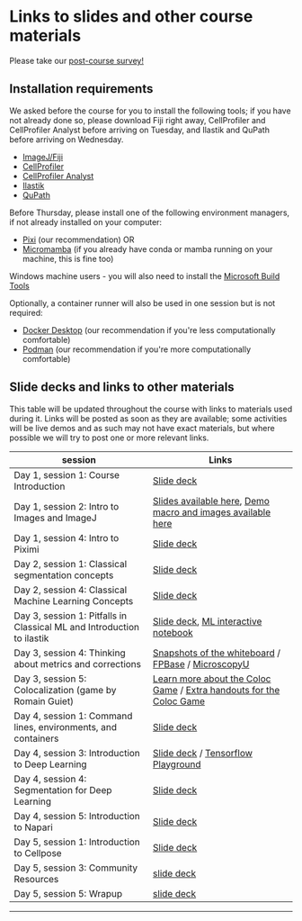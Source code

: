 # Links to slides and other course materials

Please take our [post-course survey!](https://forms.gle/6BxGjwLDeSf7q47aA)

## Installation requirements

We asked before the course for you to install the following tools; if you have not already done so, please download Fiji right away, CellProfiler and CellProfiler Analyst before arriving on Tuesday, and Ilastik and QuPath before arriving on Wednesday.

- [ImageJ/Fiji](https://fiji.sc/)
- [CellProfiler](https://cellprofiler.org/)
- [CellProfiler Analyst](https://cellprofileranalyst.org/)
- [Ilastik](https://www.ilastik.org/)
- [QuPath](https://qupath.github.io/)

Before Thursday, please install one of the following environment managers, if not already installed on your computer:
- [Pixi](https://pixi.sh/dev/installation/) (our recommendation) OR
- [Micromamba](https://mamba.readthedocs.io/en/latest/installation/micromamba-installation.html#automatic-install) (if you already have conda or mamba running on your machine, this is fine too)

Windows machine users -  you will also need to install the [Microsoft Build Tools](https://visualstudio.microsoft.com/visual-cpp-build-tools)

Optionally, a container runner will also be used in one session but is not required:
- [Docker Desktop](https://www.docker.com/products/docker-desktop/) (our recommendation if you're less computationally comfortable)
- [Podman](https://podman.io/) (our recommendation if you're more computationally comfortable)

## Slide decks and links to other materials

This table will be updated throughout the course with links to materials used during it. Links will be posted as soon as they are available; some activities will be live demos and as such may not have exact materials, but where possible we will try to post one or more relevant links.


| session | Links |
|----------|-------|
|Day 1, session 1: Course Introduction | [Slide deck](https://docs.google.com/presentation/d/17liBlM8oJoWhG0i_Z8KakW8RXjOD_wrkAtbTTt1qkEY/edit?usp=sharing)|
|Day 1, session 2: Intro to Images and ImageJ | [Slides available here](https://docs.google.com/presentation/d/186pZXoL_ledGe-Gh1-n-6X5cP7sslOYAlcRlkrjPrw8/edit?usp=drive_link), [Demo macro and images available here](https://drive.google.com/drive/folders/1BV7IOCwVzAceacBQl-WKrXpzETakxt_M)| 
|Day 1, session 4: Intro to Piximi| [Slide deck](https://docs.google.com/presentation/d/1jJLj5Vk2_uBtDhMFKgMgT8zpr57pOOUlpkIf5Bz40zE/edit?usp=sharing)|
|Day 2, session 1: Classical segmentation concepts | [Slide deck](https://docs.google.com/presentation/d/1CDie17DZFJwHwfSCKyvUchGZ3lcF4Aa88IdESXeIkaw/edit?slide=id.g372eaedf953_0_104#slide=id.g372eaedf953_0_104)|
|Day 2, session 4: Classical Machine Learning Concepts | [Slide deck](https://docs.google.com/presentation/d/1z8YbI7mHEITIynBhyWxE9ZpU8KB7UxkUF5p3ly6ZzYU/edit?slide=id.p#slide=id.p)|
|Day 3, session 1: Pitfalls in Classical ML and Introduction to ilastik | [Slide deck](https://docs.google.com/presentation/d/1pEwc-odMk9q0byzv1gghN9YH0V1lAK0errcTvGs3nFM/edit?usp=sharing), [ML interactive notebook](https://ciminilab.github.io/developing-intuitions/apps/Machine_Learning_Intutions.html)|
|Day 3, session 4: Thinking about metrics and corrections |[Snapshots of the whiteboard](https://docs.google.com/presentation/d/1GBiOIuDUssdAfemffNrkGqXjReYmOLj9zEvXPnw56rM/edit?usp=sharing) / [FPBase](https://www.fpbase.org/) / [MicroscopyU](https://www.microscopyu.com/) |
|Day 3, session 5: Colocalization (game by Romain Guiet) | [Learn more about the Coloc Game](https://focalplane.biologists.com/2024/10/20/teaching-co-localisation-analysis-from-lecture-to-leisure/) / [Extra handouts for the Coloc Game](https://drive.google.com/drive/folders/1SwBBbCgHNp4qB0qG6uhmk-P0QxB34qKv?usp=drive_link)|
|Day 4, session 1: Command lines, environments, and containers | [Slide deck](https://docs.google.com/presentation/d/1XhyfhpymUa3scRyj8g3CuJmmYCKRtsgy77YncfvGrRA/edit?usp=sharing)|
|Day 4, session 3: Introduction to Deep Learning | [Slide deck](https://docs.google.com/presentation/d/1W4GB4qLdBknFfvU9scJTma2BpWOvo-s3fMdhlRUvkKI/edit?usp=sharing) / [Tensorflow Playground](https://playground.tensorflow.org/)|
|Day 4, session 4: Segmentation for Deep Learning | [Slide deck](https://docs.google.com/presentation/d/1uyMqr9h6g27746C9KOEzN_PZ2RquZFHq0-o0k-BSFpo/edit?usp=sharing)|
|Day 4, session 5: Introduction to Napari | [Slide deck](https://docs.google.com/presentation/d/1wwY9B_wC2Ndtknunf2nFdw_s7tFvpwZ8CHUzZE9rNx8/edit?usp=sharing)|
|Day 5, session 1: Introduction to Cellpose | [Slide deck](https://docs.google.com/presentation/d/1w_OvCa_7vyUs5E1o-tFpxxLpDvrxcTkiI_F9got7Mgw/edit?usp=sharing)|
|Day 5, session 3: Community Resources |[slide deck](https://docs.google.com/presentation/d/1tEhY6ayOyQhBoUW-7gqBlcvT9bhrMXqJsLXxqpK7wbc/edit?slide=id.p#slide=id.p)|
|Day 5, session 5: Wrapup | [slide deck](https://docs.google.com/presentation/d/1aln4lUI-H2_TDINVNt1V8bo4efcban1SHgs6CLZ1YfY/edit?slide=id.p#slide=id.p)|

---